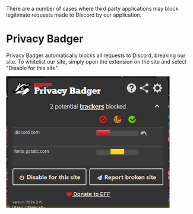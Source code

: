 There are a number of cases where third party applications may block legitimate requests made to Discord by our application.

# Privacy Badger
Privacy Badger automatically blocks all requests to Discord, breaking our site. To whitelist our site, simply open the extension on the site and select "Disable for this site".

![alt text](privacy_badger.png)